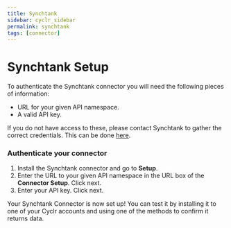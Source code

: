 ```yaml
---
title: Synchtank
sidebar: cyclr_sidebar
permalink: synchtank
tags: [connector]
---
```


# Synchtank Setup #

To authenticate the Synchtank connector you will need the following pieces of information:

* URL for your given API namespace.
* A valid API key.

If you do not have access to these, please contact Synchtank to gather the correct credentials. This can be done [here](https://www.synchtank.com/solutions/).

### Authenticate your connector ###
1. Install the Synchtank connector and go to **Setup**. 
2. Enter the URL to your given API namespace in the URL box of the **Connector Setup**. Click next.
3. Enter your API key. Click next.

Your Synchtank Connector is now set up! You can test it by installing it to one of your Cyclr accounts and using one of the methods to confirm it returns data.
